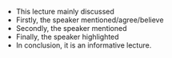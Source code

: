 + This lecture mainly discussed
+ Firstly, the speaker mentioned/agree/believe
+ Secondly, the speaker mentioned
+ Finally, the speaker highlighted
+ In conclusion, it is an informative lecture.